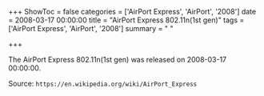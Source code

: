 +++
ShowToc = false
categories = ['AirPort Express', 'AirPort', '2008']
date = 2008-03-17 00:00:00
title = "AirPort Express 802.11n(1st gen)"
tags = ['AirPort Express', 'AirPort', '2008']
summary = " "

+++

The AirPort Express 802.11n(1st gen) was released on 2008-03-17 00:00:00.

Source: `https://en.wikipedia.org/wiki/AirPort_Express`


